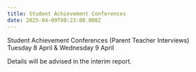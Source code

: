```yaml
---
title: Student Achievement Conferences
date: 2025-04-09T08:23:00.000Z
---
```

Student Achievement Conferences 
(Parent Teacher Interviews)  \
Tuesday 8 April & Wednesday 9 April

Details will be advised in the interim report.
